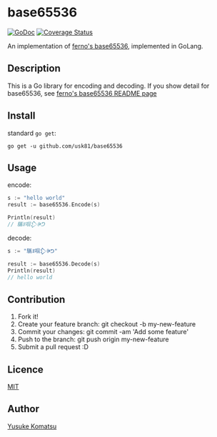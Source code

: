 # base65536
[![GoDoc](https://img.shields.io/badge/go-reference-blue.svg?style=flat-square)](https://godoc.org/github.com/usk81/base65536)
[![Coverage Status](https://img.shields.io/coveralls/usk81/base65536.svg?style=flat-square)](https://coveralls.io/github/usk81/base65536?branch=master)

An implementation of [ferno's base65536](https://github.com/ferno/base65536), implemented in GoLang.

## Description

This is a Go library for encoding and decoding.
If you show detail for base65536, see [ferno's base65536 README page](https://github.com/ferno/base65536/)

## Install

standard `go get`:

```
go get -u github.com/usk81/base65536
```

## Usage

encode:

```go
s := "hello world"
result := base65536.Encode(s)

Println(result)
// 驨ꍬ啯𒁷ꍲᕤ
```

decode:

```go
s := "驨ꍬ啯𒁷ꍲᕤ"

result := base65536.Decode(s)
Println(result)
// hello world
```


## Contribution

1. Fork it!
2. Create your feature branch: git checkout -b my-new-feature
3. Commit your changes: git commit -am 'Add some feature'
4. Push to the branch: git push origin my-new-feature
5. Submit a pull request :D

## Licence

[MIT](https://github.com/usk81/base65536/blob/master/LICENSE)

## Author

[Yusuke Komatsu](https://github.com/usk81)
